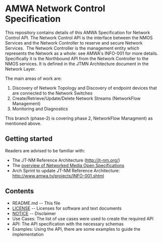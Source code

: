 # AMWA Network Control Specification

This repository contains details of this AMWA Specification for Network Control API.  The Network Control API is the interface between the NMOS Services and the Network Controller to reserve and secure Network Services.  The Network Controller is the management entity which represents the Network as a whole: see AMWA's INFO-001 for more details. Specifically it is the Northbound API from the Network Controller to the NMOS services. It is defined in the JTMN Architecture document in the Network Layer. 

The main areas of work are:
1. Discovery of Network Topology and Discovery of endpoint devices that are connected to the Network Switches
2. Create/Retrieve/Update/Delete Network Streams (NetworkFlow Management) 
3. Monitoring and Diagnostics

This branch (phase-2) is covering phase 2, NetworkFlow Managment) as mentioned above. 

## Getting started

Readers are advised to be familiar with:
* The JT-NM Reference Architecture (http://jt-nm.org/)
* The [overview of Networked Media Open Specifications](https://github.com/AMWA-TV/nmos)
* Arch Sprint to update JT-NM Reference Architecture: http://www.amwa.tv/projects/INFO-001.shtml


## Contents

* README.md -- This file
* [LICENSE](LICENSE) -- Licenses for software and text documents
* [NOTICE](NOTICE) -- Disclaimer
* Use Cases: The list of use cases were used to create the required API
* API: The API specification with the necessary schemas
* Examples:  Using the API, there are some examples to guide the implementation
